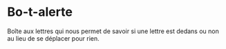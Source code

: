 # Bo-t-alerte
Boîte aux lettres qui nous permet de savoir si une lettre est dedans ou non au lieu de se déplacer pour rien.  
